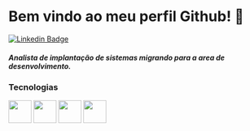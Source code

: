 # Bem vindo ao meu perfil Github! :wave:



[![Linkedin Badge](https://img.shields.io/badge/-LinkedIn-blue?style=flat-square&logo=Linkedin&logoColor=white&link=https://www.linkedin.com/in/guilherme-watanabe-batista/)](https://www.linkedin.com/in/guilherme-watanabe-batista/)


##### Analista de implantação de sistemas migrando para a area de desenvolvimento. 


### Tecnologias

<img src="https://cdn.jsdelivr.net/gh/devicons/devicon/icons/html5/html5-original-wordmark.svg" width="45" height="45"/>   <img src="https://cdn.jsdelivr.net/gh/devicons/devicon/icons/css3/css3-original-wordmark.svg" width="45" height="45" />   <img src="https://cdn.jsdelivr.net/gh/devicons/devicon/icons/javascript/javascript-original.svg" width="45" height="45" />   <img src="https://cdn.jsdelivr.net/gh/devicons/devicon/icons/nodejs/nodejs-original-wordmark.svg" width="45" height="45" />
          
          
          
          
